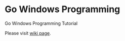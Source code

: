 # Go Windows Programming

Go Windows Programming Tutorial

Please visit [wiki page](https://github.com/hallazzang/go-and-windows-programming/wiki).
